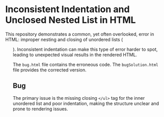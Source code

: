 # Inconsistent Indentation and Unclosed Nested List in HTML

This repository demonstrates a common, yet often overlooked, error in HTML: improper nesting and closing of unordered lists (<ul>).  Inconsistent indentation can make this type of error harder to spot, leading to unexpected visual results in the rendered HTML.

The `bug.html` file contains the erroneous code. The `bugSolution.html` file provides the corrected version.

## Bug

The primary issue is the missing closing `</ul>` tag for the inner unordered list and poor indentation, making the structure unclear and prone to rendering issues.